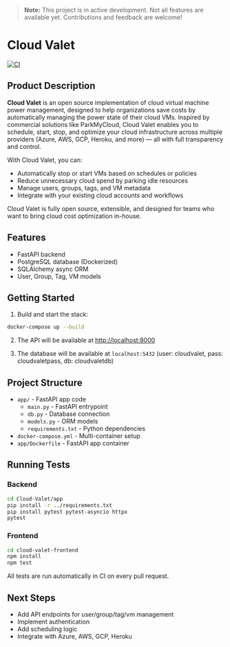 > **Note:** This project is in active development. Not all features are available yet. Contributions and feedback are welcome!

# Cloud Valet

[![CI](https://github.com/patilk234/cloud-valet/actions/workflows/ci.yml/badge.svg)](https://github.com/patilk234/cloud-valet/actions/workflows/ci.yml)

## Product Description

**Cloud Valet** is an open source implementation of cloud virtual machine power management, designed to help organizations save costs by automatically managing the power state of their cloud VMs. Inspired by commercial solutions like ParkMyCloud, Cloud Valet enables you to schedule, start, stop, and optimize your cloud infrastructure across multiple providers (Azure, AWS, GCP, Heroku, and more) — all with full transparency and control.

With Cloud Valet, you can:
- Automatically stop or start VMs based on schedules or policies
- Reduce unnecessary cloud spend by parking idle resources
- Manage users, groups, tags, and VM metadata
- Integrate with your existing cloud accounts and workflows

Cloud Valet is fully open source, extensible, and designed for teams who want to bring cloud cost optimization in-house.

## Features
- FastAPI backend
- PostgreSQL database (Dockerized)
- SQLAlchemy async ORM
- User, Group, Tag, VM models

## Getting Started

1. Build and start the stack:

```bash
docker-compose up --build
```

2. The API will be available at [http://localhost:8000](http://localhost:8000)

3. The database will be available at `localhost:5432` (user: cloudvalet, pass: cloudvaletpass, db: cloudvaletdb)

## Project Structure

- `app/` - FastAPI app code
  - `main.py` - FastAPI entrypoint
  - `db.py` - Database connection
  - `models.py` - ORM models
  - `requirements.txt` - Python dependencies
- `docker-compose.yml` - Multi-container setup
- `app/Dockerfile` - FastAPI app container

## Running Tests

### Backend

```bash
cd Cloud-Valet/app
pip install -r ../requirements.txt
pip install pytest pytest-asyncio httpx
pytest
```

### Frontend

```bash
cd cloud-valet-frontend
npm install
npm test
```

All tests are run automatically in CI on every pull request.

## Next Steps
- Add API endpoints for user/group/tag/vm management
- Implement authentication
- Add scheduling logic
- Integrate with Azure, AWS, GCP, Heroku